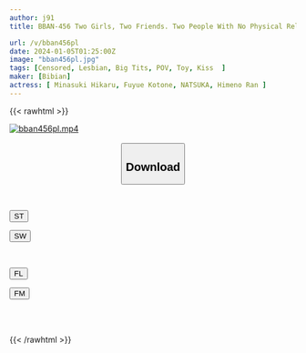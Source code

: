 ```yaml
---
author: j91
title: BBAN-456 Two Girls, Two Friends. Two People With No Physical Relationship Take A Private Selfie Lesbian Shoot

url: /v/bban456pl
date: 2024-01-05T01:25:00Z
image: "bban456pl.jpg"
tags: [Censored, Lesbian, Big Tits, POV, Toy, Kiss	]
maker: [Bibian]
actress: [ Minasuki Hikaru, Fuyue Kotone, NATSUKA, Himeno Ran ]
---
```



{{< rawhtml >}}

<div class="video" data-videoid="96Bvj3O6e8caxBb">
    <a href="javascript:;">
        <img src="/v/bban456pl/bban456pl.jpg" width="WIDTH" height="HEIGHT" alt="bban456pl.mp4" loading="lazy">
    </a>
</div>

<script type="text/javascript" src="https://j91.asia/asset/on-demand-st.js"></script>

<br>
  <link rel="stylesheet" href="https://j91.asia/asset/bs5.css">
  
  <center>
  <button class="btn btn-primary" type="button" data-bs-toggle="collapse" data-bs-target=".multi-collapse" aria-expanded="false" aria-controls="multiCollapseExample1 multiCollapseExample2"><h2>Download</h2></button></center>
</p>
<div class="row">
  <div class="col">
    <div class="collapse multi-collapse" id="multiCollapseExample1">
      <div class="card card-body">
	      	      <br>
<div class="buttons">  
<p><a href="https://streamtape.to/v/96Bvj3O6e8caxBb" target="_blank"><button class="btn-hover color-3"><i class="fa fa-download"></i> ST</button></a></p>
<p><a href="https://flaswish.com/8fa3v51p1adh" target="_blank"><button class="btn-hover color-2"><i class="fa fa-download"></i> SW</button></a></p></div>
    </div>
  </div>
</div>
  <div class="col">
    <div class="collapse multi-collapse" id="multiCollapseExample2">
      <div class="card card-body">
	      <br>
<div class="buttons">
<p><a href="javascript:;" target="_blank"><button class="btn-hover color-9"><i class="fa fa-download"></i> FL</button></a></p>
<p><a href="javascript:;" target="_blank"><button class="btn-hover color-8"><i class="fa fa-download"></i> FM</button></a></p></div>
<br><br>
      </div>
    </div>
  </div>
</div>

{{< /rawhtml >}}